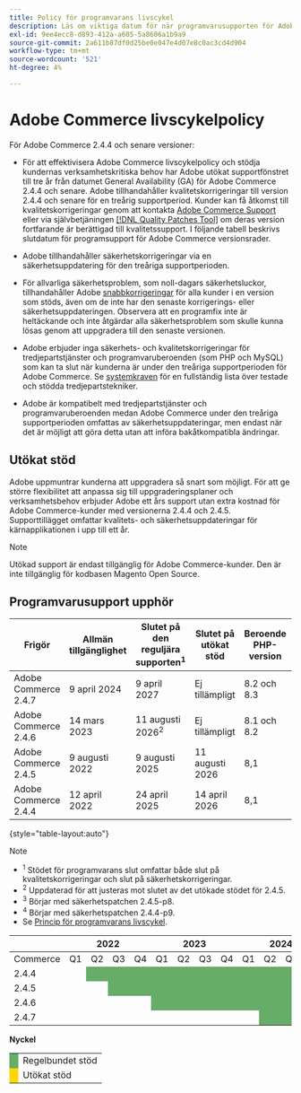 ```yaml
---
title: Policy för programvarans livscykel
description: Läs om viktiga datum för när programvarusupporten för Adobe Commerce upphör.
exl-id: 9ee4ecc8-d893-412a-a605-5a8606a1b9a9
source-git-commit: 2a611b87df0d25be0e047e4d07e8c0ac3cd4d904
workflow-type: tm+mt
source-wordcount: '521'
ht-degree: 4%

---
```



# Adobe Commerce livscykelpolicy

För Adobe Commerce 2.4.4 och senare versioner:

- För att effektivisera Adobe Commerce livscykelpolicy och stödja kundernas verksamhetskritiska behov har Adobe utökat supportfönstret till tre år från datumet General Availability (GA) för Adobe Commerce 2.4.4 och senare. Adobe tillhandahåller kvalitetskorrigeringar till version 2.4.4 och senare för en treårig supportperiod. Kunder kan få åtkomst till kvalitetskorrigeringar genom att kontakta [Adobe Commerce Support](https://experienceleague.adobe.com/en/docs/commerce-knowledge-base/kb/help-center-guide/magento-help-center-user-guide) eller via självbetjäningen [[!DNL Quality Patches Tool]](https://experienceleague.adobe.com/tools/commerce-quality-patches/index.html) om deras version fortfarande är berättigad till kvalitetssupport. I följande tabell beskrivs slutdatum för programsupport för Adobe Commerce versionsrader.

- Adobe tillhandahåller säkerhetskorrigeringar via en säkerhetsuppdatering för den treåriga supportperioden.

- För allvarliga säkerhetsproblem, som noll-dagars säkerhetsluckor, tillhandahåller Adobe [snabbkorrigeringar](https://support.magento.com/hc/en-us/sections/360003869892-Known-issues-patches-attached-) för alla kunder i en version som stöds, även om de inte har den senaste korrigerings- eller säkerhetsuppdateringen. Observera att en programfix inte är heltäckande och inte åtgärdar alla säkerhetsproblem som skulle kunna lösas genom att uppgradera till den senaste versionen.

- Adobe erbjuder inga säkerhets- och kvalitetskorrigeringar för tredjepartstjänster och programvaruberoenden (som PHP och MySQL) som kan ta slut när kunderna är under den treåriga supportperioden för Adobe Commerce. Se [systemkraven](../installation/system-requirements.md) för en fullständig lista över testade och stödda tredjepartstekniker.

- Adobe är kompatibelt med tredjepartstjänster och programvaruberoenden medan Adobe Commerce under den treåriga supportperioden omfattas av säkerhetsuppdateringar, men endast när det är möjligt att göra detta utan att införa bakåtkompatibla ändringar.

## Utökat stöd

Adobe uppmuntrar kunderna att uppgradera så snart som möjligt. För att ge större flexibilitet att anpassa sig till uppgraderingsplaner och verksamhetsbehov erbjuder Adobe ett års support utan extra kostnad för Adobe Commerce-kunder med versionerna 2.4.4 och 2.4.5. Supporttillägget omfattar kvalitets- och säkerhetsuppdateringar för kärnapplikationen i upp till ett år.

>[!NOTE]
>
>Utökad support är endast tillgänglig för Adobe Commerce-kunder. Den är inte tillgänglig för kodbasen Magento Open Source.

## Programvarusupport upphör

| Frigör | Allmän tillgänglighet | Slutet på den reguljära supporten<sup>1</sup> | Slutet på utökat stöd | Beroende PHP-version | Beroende MariaDB-version |
|----------------------|----------------------|------------------------------------|-------------------------|-----------------------|------------------------------|
| Adobe Commerce 2.4.7 | 9 april 2024 | 9 april 2027 | Ej tillämpligt | 8.2 och 8.3 | 10,6 |
| Adobe Commerce 2.4.6 | 14 mars 2023 | 11 augusti 2026<sup>2</sup> | Ej tillämpligt | 8.1 och 8.2 | 10,6 |
| Adobe Commerce 2.4.5 | 9 augusti 2022 | 9 augusti 2025 | 11 augusti 2026 | 8,1 | 10.5<sup>3</sup> |
| Adobe Commerce 2.4.4 | 12 april 2022 | 24 april 2025 | 14 april 2026 | 8,1 | 10.5<sup>4</sup> |

{style="table-layout:auto"}

>[!NOTE]
>
>- <sup>1</sup> Stödet för programvarans slut omfattar både slut på kvalitetskorrigeringar och slut på säkerhetskorrigeringar.
>- <sup>2</sup> Uppdaterad för att justeras mot slutet av det utökade stödet för 2.4.5.
>- <sup>3</sup> Börjar med säkerhetspatchen 2.4.5-p8.
>- <sup>4</sup> Börjar med säkerhetspatchen 2.4.4-p9.
>- Se [Princip för programvarans livscykel](https://www.adobe.com/content/dam/cc/en/legal/terms/enterprise/pdfs/Adobe-Commerce-Software-Lifecycle-Policy.pdf).

<table style="table-layout:auto">
<thead>
  <tr>
    <th colspan="1"></th>
    <th colspan="4">2022</th>
    <th colspan="4">2023</th>
    <th colspan="4">2024</th>
    <th colspan="4">2025</th>
    <th colspan="4">2026</th>
    <th colspan="4">2027</th>
  </tr>
</thead>
<tbody>
  <tr>
    <td>Commerce</td>
    <td>Q1</td>
    <td>Q2</td>
    <td>Q3</td>
    <td>Q4</td>
    <td>Q1</td>
    <td>Q2</td>
    <td>Q3</td>
    <td>Q4</td>
    <td>Q1</td>
    <td>Q2</td>
    <td>Q3</td>
    <td>Q4</td>
    <td>Q1</td>
    <td>Q2</td>
    <td>Q3</td>
    <td>Q4</td>
    <td>Q1</td>
    <td>Q2</td>
    <td>Q3</td>
    <td>Q4</td>
    <td>Q1</td>
    <td>Q2</td>
    <td>Q3</td>
    <td>Q4</td>
  </tr>
  <tr>
    <td>2.4.4</td>
    <td></td>
    <td colspan="13" style="background-color:#67ac68;"></td>
    <td colspan="4" style="background-color:#ffd700;"></td>
    <td colspan="6"></td>
  </tr>
  <tr>
    <td>2.4.5</td>
    <td colspan="2"></td>
    <td colspan="13" style="background-color:#67ac68;"></td>
    <td colspan="4" style="background-color:#ffd700;"></td>
    <td colspan="6"></td>
  </tr>
  <tr>
    <td>2.4.6</td>
    <td colspan="4"></td>
    <td colspan="15" style="background-color:#67ac68;"></td>
    <td colspan="8"></td>
  </tr>
  <tr>
    <td>2.4.7</td>
    <td colspan="9"></td>
    <td colspan="13" style="background-color:#67ac68;"></td>
    <td colspan="2"></td>
  </tr>
</tbody>
</table>

**Nyckel**

<table style="table-layout:auto">
 <tbody>
  <tr>
   <td style="background-color:#67ac68;"></td>
   <td>Regelbundet stöd</td>
  </tr>
  <tr>
   <td style="background-color:#ffd700;"></td>
   <td>Utökat stöd</td>
  </tr>
 </tbody>
</table>
